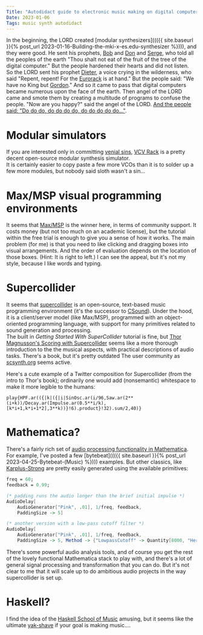 ```yaml
---
Title: "Autodidact guide to electronic music making on digital computers"
Date: 2023-01-06
Tags: music synth autodidact
---
```


In the beginning, the LORD created [modular synthesizers]((({{ site.baseurl }}{% post_url 2023-01-16-Building-the-mki-x-es.edu-synthesizer %}))), and they were good. He sent his prophets, [Bob](https://en.wikipedia.org/wiki/Robert_Moog) and [Don](https://en.wikipedia.org/wiki/Don_Buchla) and [Serge](https://en.wikipedia.org/wiki/Serge_Tcherepnin), who told all the peoples of the earth "Thou shalt not eat of the fruit of the tree of the digital computer."  But the people hardened their hearts and did not listen.  So the LORD sent his prophet [Dieter](https://doepfer.de/home.htm), a voice crying in the wilderness, who said "Repent, repent! For the [Eurorack](https://en.wikipedia.org/wiki/Eurorack) is at hand." But the people said: "We have no King but [Gordon](https://en.wikipedia.org/wiki/Moore's_law)."  And so it came to pass that digital computers became numerous upon the face of the earth.  Then angel of the LORD came and smote them by creating a multitude of programs to confuse the people.  "Now are you happy?" said the angel of the LORD.  [And the people said: "Do do do, do do do do, do do do do do..."](https://www.youtube.com/watch?v=PSafh_G3skU).  

# Modular simulators

If you are interested only in committing [venial sins](http://www.scborromeo.org/ccc/p3s1c1a8.htm), [VCV Rack](https://vcvrack.com) is a pretty decent open-source modular synthesis simulator.  
It is certainly easier to copy paste a few more VCOs than it is to solder up a few more modules, but nobody said sloth wasn't a sin...

# Max/MSP visual programming environments

It seems that [Max/MSP](https://cycling74.com/products/max) is the winner here, in terms of community support. 
It costs money (but not too much on an academic license), but the tutorial within the free trial is enough to give you a sense of how it works.
 The main problem (for me) is that you need to like clicking and dragging boxes into visual arrangements. 
 And the order of evaluation depends on the location of those boxes.  (Hint: It is right to left.) 
I can see the appeal, but it's not my style, because I like words and typing.

# Supercollider 

It seems that [supercollider](https://supercollider.github.io) is an open-source, text-based music programming environment (it's the successor to [CSound]()).
Under the hood, it is a client/server model (like Max/MSP), programmed with an object-oriented programming language, with support for many primitives related to sound generation and processing.  
The built in *Getting Started With SuperCollider* tutorial is fine, but [Thor Magnusson's Scoring with Supercollider](https://thormagnusson.gitbooks.io/scoring/content/index.html) seems like a more thorough introduction to the the musical aspects, with practical descriptions of audio tasks.  There's a book, but it's pretty outdated
The user community as [scsynth.org](https://scsynth.org) seems active.

Here's a cute example of a Twitter composition for Supercollider (from the intro to Thor's book); ordinarily one would add (nonsemantic) whitespace to make it more legible to the humans:
```
play{HPF.ar(({|k|({|i|SinOsc.ar(i/96,Saw.ar(2**(i+k))/Decay.ar(Impulse.ar(0.5**i/k),[k*i+1,k*i+1*2],3**k))}!6).product}!32).sum/2,40)}
```

# Mathematica?

There's a fairly rich set of [audio processing functionality in Mathematica](http://reference.wolfram.com/language/guide/AudioProcessing.html).  
For example, I've posted a few [bytebeat]((({{ site.baseurl }}{% post_url 2023-04-25-Bytebeat-(Music) %}))) examples.  But other classics, like [Karplus-Strong](https://scsynth.org) are pretty easily generated using the available primitives:
```mathematica
freq = 60;
feedback = 0.99;

(* padding runs the audio longer than the brief initial impulse *)
AudioDelay[
    AudioGenerator["Pink", .01], 1/freq, feedback, 
    PaddingSize -> 5]

(* another version with a low-pass cutoff filter *)    
AudioDelay[
    AudioGenerator["Pink", .01], 1/freq, feedback, 
    PaddingSize -> 5, Method -> {"LowpassCutoff" -> Quantity[8000, "Hertz"]}]
```

There's some powerful audio analysis tools, and of course you get the rest of the lovely functional Mathematica stack to play with, and there's a lot of general signal processing and transformation that you can do.
But it's not clear to me that it will scale up to do ambitious audio projects in the way supercollider is set up.


# Haskell?

I find the idea of the [Haskell School of Music](https://amzn.to/3BOhacs) amusing, but it seems like the ultimate [yak-shave](https://en.wiktionary.org/wiki/yak_shaving) if your goal is making music....

